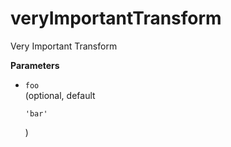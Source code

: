 # veryImportantTransform

Very Important Transform


**Parameters**

-   `foo`  
     (optional, default 

    `'bar'`

    )



